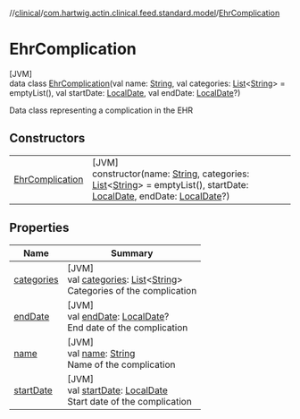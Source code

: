 //[clinical](../../../index.md)/[com.hartwig.actin.clinical.feed.standard.model](../index.md)/[EhrComplication](index.md)

# EhrComplication

[JVM]\
data class [EhrComplication](index.md)(val name: [String](https://kotlinlang.org/api/latest/jvm/stdlib/kotlin/-string/index.html), val categories: [List](https://kotlinlang.org/api/latest/jvm/stdlib/kotlin.collections/-list/index.html)&lt;[String](https://kotlinlang.org/api/latest/jvm/stdlib/kotlin/-string/index.html)&gt; = emptyList(), val startDate: [LocalDate](https://docs.oracle.com/javase/8/docs/api/java/time/LocalDate.html), val endDate: [LocalDate](https://docs.oracle.com/javase/8/docs/api/java/time/LocalDate.html)?)

Data class representing a complication in the EHR

## Constructors

| | |
|---|---|
| [EhrComplication](-ehr-complication.md) | [JVM]<br>constructor(name: [String](https://kotlinlang.org/api/latest/jvm/stdlib/kotlin/-string/index.html), categories: [List](https://kotlinlang.org/api/latest/jvm/stdlib/kotlin.collections/-list/index.html)&lt;[String](https://kotlinlang.org/api/latest/jvm/stdlib/kotlin/-string/index.html)&gt; = emptyList(), startDate: [LocalDate](https://docs.oracle.com/javase/8/docs/api/java/time/LocalDate.html), endDate: [LocalDate](https://docs.oracle.com/javase/8/docs/api/java/time/LocalDate.html)?) |

## Properties

| Name | Summary |
|---|---|
| [categories](categories.md) | [JVM]<br>val [categories](categories.md): [List](https://kotlinlang.org/api/latest/jvm/stdlib/kotlin.collections/-list/index.html)&lt;[String](https://kotlinlang.org/api/latest/jvm/stdlib/kotlin/-string/index.html)&gt;<br>Categories of the complication |
| [endDate](end-date.md) | [JVM]<br>val [endDate](end-date.md): [LocalDate](https://docs.oracle.com/javase/8/docs/api/java/time/LocalDate.html)?<br>End date of the complication |
| [name](name.md) | [JVM]<br>val [name](name.md): [String](https://kotlinlang.org/api/latest/jvm/stdlib/kotlin/-string/index.html)<br>Name of the complication |
| [startDate](start-date.md) | [JVM]<br>val [startDate](start-date.md): [LocalDate](https://docs.oracle.com/javase/8/docs/api/java/time/LocalDate.html)<br>Start date of the complication |
